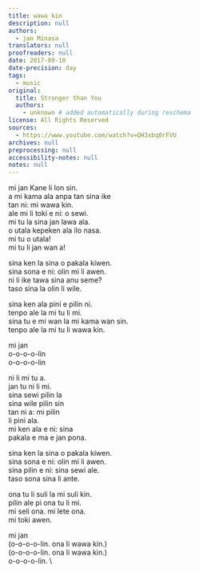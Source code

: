 ```yaml
---
title: wawa kin
description: null
authors:
  - jan Minasa
translators: null
proofreaders: null
date: 2017-09-10
date-precision: day
tags:
  - music
original:
  title: Stronger than You
  authors:
    - unknown # added automatically during reschema
license: All Rights Reserved
sources:
  - https://www.youtube.com/watch?v=QH3xbq0rFVU
archives: null
preprocessing: null
accessibility-notes: null
notes: null
---
```


mi jan Kane li lon sin.  \
a mi kama ala anpa tan sina ike  \
tan ni: mi wawa kin.  \
ale mi li toki e ni: o sewi.  \
mi tu la sina jan lawa ala.  \
o utala kepeken ala ilo nasa.  \
mi tu o utala!  \
mi tu li jan wan a!

sina ken la sina o pakala kiwen.  \
sina sona e ni: olin mi li awen.  \
ni li ike tawa sina anu seme?  \
taso sina la olin li wile.

sina ken ala pini e pilin ni.  \
tenpo ale la mi tu li mi.  \
sina tu e mi wan la mi kama wan sin.  \
tenpo ale la mi tu li wawa kin.

mi jan  \
o-o-o-o-lin  \
o-o-o-o-lin

ni li mi tu a.  \
jan tu ni li mi.  \
sina sewi pilin la  \
sina wile pilin sin  \
tan ni a: mi pilin  \
li pini ala.  \
mi ken ala e ni: sina  \
pakala e ma e jan pona.

sina ken la sina o pakala kiwen.  \
sina sona e ni: olin mi li awen.  \
sina pilin e ni: sina sewi ale.  \
taso sona sina li ante.

ona tu li suli la mi suli kin.  \
pilin ale pi ona tu li mi.  \
mi seli ona. mi lete ona.  \
mi toki awen.

mi jan  \
(o-o-o-o-lin. ona li wawa kin.)  \
(o-o-o-o-lin. ona li wawa kin.)  \
o-o-o-o-lin.  \
